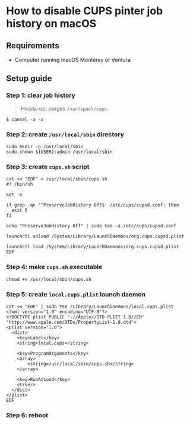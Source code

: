 <!--
Title: How to disable CUPS pinter job history on macOS
Description: Learn how to disable CUPS pinter job history on macOS.
Author: Sun Knudsen <https://github.com/sunknudsen>
Contributors: Sun Knudsen <https://github.com/sunknudsen>
Reviewers:
Publication date: 2022-10-29T13:05:18.112Z
Listed: true
-->

# How to disable CUPS pinter job history on macOS

## Requirements

- Computer running macOS Monterey or Ventura

## Setup guide

### Step 1: clear job history

> Heads-up: purges `/var/spool/cups`.

```shell
$ cancel -a -x
```

### Step 2: create `/usr/local/sbin` directory

```shell
sudo mkdir -p /usr/local/sbin
sudo chown ${USER}:admin /usr/local/sbin
```

### Step 3: create `cups.sh` script

```shell
cat << "EOF" > /usr/local/sbin/cups.sh
#! /bin/sh

set -e

if grep -qe '^PreserveJobHistory Off$' /etc/cups/cupsd.conf; then
  exit 0
fi

echo "PreserveJobHistory Off" | sudo tee -a /etc/cups/cupsd.conf

launchctl unload /System/Library/LaunchDaemons/org.cups.cupsd.plist

launchctl load /System/Library/LaunchDaemons/org.cups.cupsd.plist
EOF
```

### Step 4: make `cups.sh` executable

```shell
chmod +x /usr/local/sbin/cups.sh
```

### Step 5: create `local.cups.plist` launch daemon

```shell
cat << "EOF" | sudo tee /Library/LaunchDaemons/local.cups.plist
<?xml version="1.0" encoding="UTF-8"?>
<!DOCTYPE plist PUBLIC "-//Apple//DTD PLIST 1.0//EN" "http://www.apple.com/DTDs/PropertyList-1.0.dtd">
<plist version="1.0">
  <dict>
    <key>Label</key>
    <string>local.cups</string>

    <key>ProgramArguments</key>
    <array>
        <string>/usr/local/sbin/cups.sh</string>
    </array>

    <key>RunAtLoad</key>
    <true/>
  </dict>
</plist>
EOF
```

### Step 6: reboot
